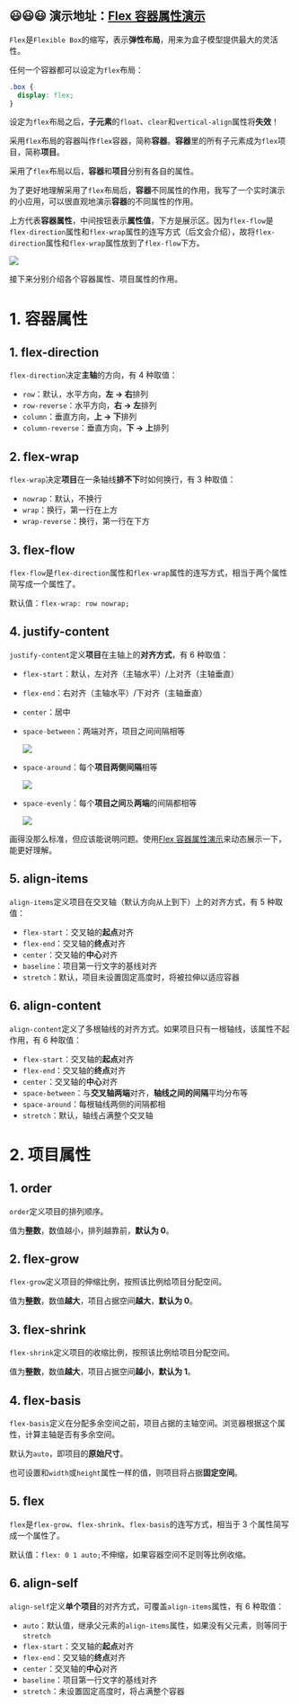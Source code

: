 ## 😃😃😃 演示地址：<a href="http://124.220.38.92:86" target="_blank">Flex 容器属性演示</a>

`Flex`是`Flexible Box`的缩写，表示**弹性布局**，用来为盒子模型提供最大的灵活性。

任何一个容器都可以设定为`flex`布局：

```css
.box {
  display: flex;
}
```

设定为`flex`布局之后，**子元素**的`float`、`clear`和`vertical-align`属性将**失效**！

采用`flex`布局的容器叫作`flex`容器，简称**容器**。**容器**里的所有子元素成为`flex`项目，简称**项目**。

采用了`flex`布局以后，**容器**和**项目**分别有各自的属性。

为了更好地理解采用了`flex`布局后，**容器**不同属性的作用，我写了一个实时演示的小应用，可以很直观地演示**容器**的不同属性的作用。

上方代表**容器属性**，中间按钮表示**属性值**，下方是展示区。因为`flex-flow`是`flex-direction`属性和`flex-wrap`属性的连写方式（后文会介绍），故将`flex-direction`属性和`flex-wrap`属性放到了`flex-flow`下方。

![](https://img.lzxjack.top:99/20210525164325.png)

接下来分别介绍各个容器属性、项目属性的作用。

# 1. 容器属性

## 1. flex-direction

`flex-direction`决定**主轴**的方向，有 4 种取值：

- `row`：默认，水平方向，**左 → 右**排列
- `row-reverse`：水平方向，**右 → 左**排列
- `column`：垂直方向，**上 → 下**排列
- `column-reverse`：垂直方向，**下 → 上**排列

## 2. flex-wrap

`flex-wrap`决定**项目**在一条轴线**排不下**时如何换行，有 3 种取值：

- `nowrap`：默认，不换行
- `wrap`：换行，第一行在上方
- `wrap-reverse`：换行，第一行在下方

## 3. flex-flow

`flex-flow`是`flex-direction`属性和`flex-wrap`属性的连写方式，相当于两个属性简写成一个属性了。

默认值：`flex-wrap: row nowrap;`

## 4. justify-content

`justify-content`定义**项目**在主轴上的**对齐方式**，有 6 种取值：

- `flex-start`：默认，左对齐（主轴水平）/上对齐（主轴垂直）

- `flex-end`：右对齐（主轴水平）/下对齐（主轴垂直）

- `center`：居中

- `space-between`：两端对齐，项目之间间隔相等

  ![](https://img.lzxjack.top:99/20210525155422.png)

- `space-around`：每个**项目两侧间隔**相等

  ![](https://img.lzxjack.top:99/20210525155727.png)

- `space-evenly`：每个**项目之间**及**两端**的间隔都相等

  ![](https://img.lzxjack.top:99/20210525155331.png)

画得没那么标准，但应该能说明问题。使用<a href="http://47.110.144.145:81/" target="_blank">Flex 容器属性演示</a>来动态展示一下，能更好理解。

## 5. align-items

`align-items`定义项目在交叉轴（默认方向从上到下）上的对齐方式，有 5 种取值：

- `flex-start`：交叉轴的**起点**对齐
- `flex-end`：交叉轴的**终点**对齐
- `center`：交叉轴的**中心**对齐
- `baseline`：项目第一行文字的基线对齐
- `stretch`：默认，项目未设置固定高度时，将被拉伸以适应容器

## 6. align-content

`align-content`定义了多根轴线的对齐方式。如果项目只有一根轴线，该属性不起作用，有 6 种取值：

- `flex-start`：交叉轴的**起点**对齐
- `flex-end`：交叉轴的**终点**对齐
- `center`：交叉轴的**中心**对齐
- `space-between`：与**交叉轴两端**对齐，**轴线之间的间隔**平均分布等
- `space-around`：每根轴线两侧的间隔都相
- `stretch`：默认，轴线占满整个交叉轴

# 2. 项目属性

## 1. order

`order`定义项目的排列顺序。

值为**整数**，数值越小，排列越靠前，**默认为 0**。

## 2. flex-grow

`flex-grow`定义项目的伸缩比例，按照该比例给项目分配空间。

值为**整数**，数值**越大**，项目占据空间**越大**，**默认为 0**。

## 3. flex-shrink

`flex-shrink`定义项目的收缩比例，按照该比例给项目分配空间。

值为**整数**，数值**越大**，项目占据空间**越小**，**默认为 1**。

## 4. flex-basis

`flex-basis`定义在分配多余空间之前，项目占据的主轴空间。浏览器根据这个属性，计算主轴是否有多余空间。

默认为`auto`，即项目的**原始尺寸**。

也可设置和`width`或`height`属性一样的值，则项目将占据**固定空间**。

## 5. flex

`flex`是`flex-grow`、`flex-shrink`、`flex-basis`的连写方式，相当于 3 个属性简写成一个属性了。

默认值：`flex: 0 1 auto;`不伸缩，如果容器空间不足则等比例收缩。

## 6. align-self

`align-self`定义**单个项目**的对齐方式，可覆盖`align-items`属性，有 6 种取值：

- `auto`：默认值，继承父元素的`align-items`属性，如果没有父元素，则等同于`stretch`
- `flex-start`：交叉轴的**起点**对齐
- `flex-end`：交叉轴的**终点**对齐
- `center`：交叉轴的**中心**对齐
- `baseline`：项目第一行文字的基线对齐
- `stretch`：未设置固定高度时，将占满整个容器
